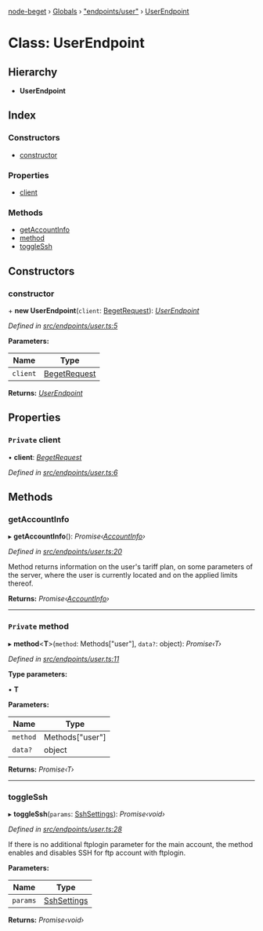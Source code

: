 [node-beget](../README.md) › [Globals](../globals.md) › ["endpoints/user"](../modules/_endpoints_user_.md) › [UserEndpoint](_endpoints_user_.userendpoint.md)

# Class: UserEndpoint

## Hierarchy

* **UserEndpoint**

## Index

### Constructors

* [constructor](_endpoints_user_.userendpoint.md#constructor)

### Properties

* [client](_endpoints_user_.userendpoint.md#private-client)

### Methods

* [getAccountInfo](_endpoints_user_.userendpoint.md#getaccountinfo)
* [method](_endpoints_user_.userendpoint.md#private-method)
* [toggleSsh](_endpoints_user_.userendpoint.md#togglessh)

## Constructors

###  constructor

\+ **new UserEndpoint**(`client`: [BegetRequest](_beget_request_.begetrequest.md)): *[UserEndpoint](_endpoints_user_.userendpoint.md)*

*Defined in [src/endpoints/user.ts:5](https://github.com/olehcambel/node-beget/blob/f128411/src/endpoints/user.ts#L5)*

**Parameters:**

Name | Type |
------ | ------ |
`client` | [BegetRequest](_beget_request_.begetrequest.md) |

**Returns:** *[UserEndpoint](_endpoints_user_.userendpoint.md)*

## Properties

### `Private` client

• **client**: *[BegetRequest](_beget_request_.begetrequest.md)*

*Defined in [src/endpoints/user.ts:6](https://github.com/olehcambel/node-beget/blob/f128411/src/endpoints/user.ts#L6)*

## Methods

###  getAccountInfo

▸ **getAccountInfo**(): *Promise‹[AccountInfo](../interfaces/_types_user_interface_.accountinfo.md)›*

*Defined in [src/endpoints/user.ts:20](https://github.com/olehcambel/node-beget/blob/f128411/src/endpoints/user.ts#L20)*

Method returns information on the user's tariff plan,
on some parameters of the server, where the user is
currently located and on the applied limits thereof.

**Returns:** *Promise‹[AccountInfo](../interfaces/_types_user_interface_.accountinfo.md)›*

___

### `Private` method

▸ **method**<**T**>(`method`: Methods["user"], `data?`: object): *Promise‹T›*

*Defined in [src/endpoints/user.ts:11](https://github.com/olehcambel/node-beget/blob/f128411/src/endpoints/user.ts#L11)*

**Type parameters:**

▪ **T**

**Parameters:**

Name | Type |
------ | ------ |
`method` | Methods["user"] |
`data?` | object |

**Returns:** *Promise‹T›*

___

###  toggleSsh

▸ **toggleSsh**(`params`: [SshSettings](../interfaces/_types_user_interface_.sshsettings.md)): *Promise‹void›*

*Defined in [src/endpoints/user.ts:28](https://github.com/olehcambel/node-beget/blob/f128411/src/endpoints/user.ts#L28)*

If there is no additional ftplogin parameter for the main account,
the method enables and disables SSH for ftp account with ftplogin.

**Parameters:**

Name | Type |
------ | ------ |
`params` | [SshSettings](../interfaces/_types_user_interface_.sshsettings.md) |

**Returns:** *Promise‹void›*
